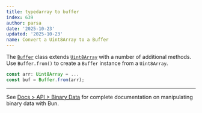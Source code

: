 ```yaml
---
title: typedarray to buffer
index: 639
author: parsa
date: '2025-10-23'
updated: '2025-10-23'
name: Convert a Uint8Array to a Buffer
---
```


The [`Buffer`](https://nodejs.org/api/buffer.html) class extends [`Uint8Array`](https://developer.mozilla.org/en-US/docs/Web/JavaScript/Reference/Global_Objects/Uint8Array) with a number of additional methods. Use `Buffer.from()` to create a `Buffer` instance from a `Uint8Array`.

```ts
const arr: Uint8Array = ...
const buf = Buffer.from(arr);
```

---

See [Docs > API > Binary Data](https://bun.sh/docs/api/binary-data#conversion) for complete documentation on manipulating binary data with Bun.
